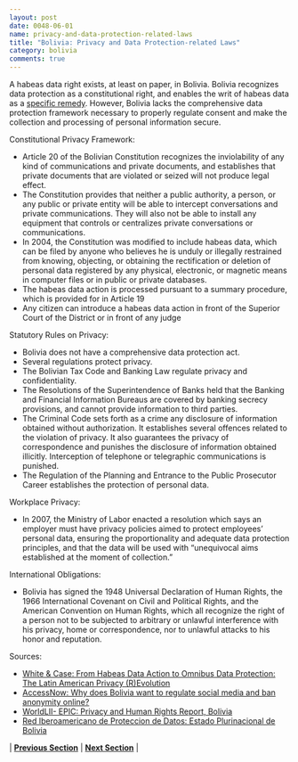 ```yaml
---
layout: post
date: 0048-06-01
name: privacy-and-data-protection-related-laws
title: "Bolivia: Privacy and Data Protection-related Laws"
category: bolivia
comments: true
---
```


A habeas data right exists, at least on paper, in Bolivia. Bolivia recognizes data protection as a constitutional right, and enables the writ of habeas data as a [specific remedy](http://www.redipd.org/documentacion/legislacion/bolivia-ides-idphp.php). However, Bolivia lacks the comprehensive data protection framework necessary to properly regulate consent and make the collection and processing of personal information secure.

Constitutional Privacy Framework:

  * Article 20 of the Bolivian Constitution recognizes the inviolability of any kind of communications and private documents, and establishes that private documents that are violated or seized will not produce legal effect.
  * The Constitution provides that neither a public authority, a person, or any public or private entity will be able to intercept conversations and private communications. They will also not be able to install any equipment that controls or centralizes private conversations or communications.
  * In 2004, the Constitution was modified to include habeas data, which can be filed by anyone who believes he is unduly or illegally restrained from knowing, objecting, or obtaining the rectification or deletion of personal data registered by any physical, electronic, or magnetic means in computer files or in public or private databases.
  * The habeas data action is processed pursuant to a summary procedure, which is provided for in Article 19
  * Any citizen can introduce a habeas data action in front of the Superior Court of the District or in front of any judge

Statutory Rules on Privacy:

  * Bolivia does not have a comprehensive data protection act.
  * Several regulations protect privacy.
  * The Bolivian Tax Code and Banking Law regulate privacy and confidentiality.
  * The Resolutions of the Superintendence of Banks held that the Banking and Financial Information Bureaus are covered by banking secrecy provisions, and cannot provide information to third parties.
  * The Criminal Code sets forth as a crime any disclosure of information obtained without authorization. It establishes several offences related to the violation of privacy. It also guarantees the privacy of correspondence and punishes the disclosure of information obtained illicitly. Interception of telephone or telegraphic communications is punished.
  * The Regulation of the Planning and Entrance to the Public Prosecutor Career establishes the protection of personal data.

Workplace Privacy:

  * In 2007, the Ministry of Labor enacted a resolution which says an employer must have privacy policies aimed to protect employees’ personal data, ensuring the proportionality and adequate data protection principles, and that the data will be used with “unequivocal aims established at the moment of collection.”

International Obligations:

  * Bolivia has signed the 1948 Universal Declaration of Human Rights, the 1966 International Covenant on Civil and Political Rights, and the American Convention on Human Rights, which all recognize the right of a person not to be subjected to arbitrary or unlawful interference with his privacy, home or correspondence, nor to unlawful attacks to his honor and reputation.
  
  
Sources:

  * [White & Case: From Habeas Data Action to Omnibus Data Protection: The Latin American Privacy (R)Evolution](https://www.whitecase.com/publications/article/habeas-data-action-omnibus-data-protection-latin-american-privacy-revolution)
  * [AccessNow: Why does Bolivia want to regulate social media and ban anonymity online?](https://www.accessnow.org/bolivia-want-regulate-social-media-ban-anonymity-online/)
  * [WorldLII- EPIC: Privacy and Human Rights Report, Bolivia](http://www.worldlii.org/int/journals/EPICPrivHR/2006/PHR2006-Republic-3.html)
  * [Red Iberoamericano de Proteccion de Datos: Estado Plurinacional de Bolivia](http://www.redipd.org/documentacion/legislacion/bolivia-ides-idphp.php)
  


| **[Previous Section](https://neo-project.github.io/global-blockchain-compliance-hub//bolivia/bolivia-securities-related-laws.html)** | **[Next Section](https://neo-project.github.io/global-blockchain-compliance-hub//bolivia/bolivia-final-liability.html)** |

